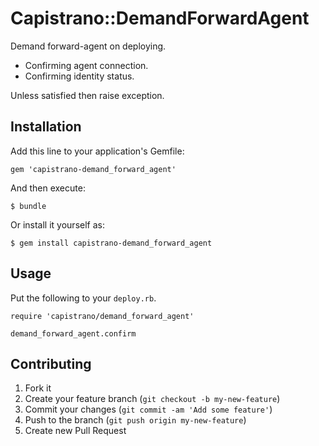 Capistrano::DemandForwardAgent
==============================

Demand forward-agent on deploying.

- Confirming agent connection.
- Confirming identity status.

Unless satisfied then raise exception.


Installation
------------

Add this line to your application's Gemfile:

    gem 'capistrano-demand_forward_agent'

And then execute:

    $ bundle

Or install it yourself as:

    $ gem install capistrano-demand_forward_agent


Usage
-----

Put the following to your `deploy.rb`.

    require 'capistrano/demand_forward_agent'

    demand_forward_agent.confirm


Contributing
------------

1. Fork it
2. Create your feature branch (`git checkout -b my-new-feature`)
3. Commit your changes (`git commit -am 'Add some feature'`)
4. Push to the branch (`git push origin my-new-feature`)
5. Create new Pull Request
